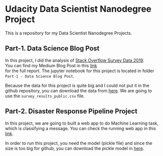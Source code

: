 # Udacity Data Scientist Nanodegree Project

This is a repository for my Data Scientist Nanodegree Projects.

## Part-1. Data Science Blog Post

In this project, I did the analysis of [Stack Overflow Survey Data 2019](https://insights.stackoverflow.com/survey). </br>
You can find my Medium Blog Post in this [link](https://medium.com/@pappuskskumar/are-there-any-differences-in-terms-of-annual-salary-between-people-who-contribute-to-open-source-a32945da2405?sk=e6923a36e31f6c86dd4a278fd9b0765b) </br>
for the full report. The jupyter notebook for this project is located in folder `Part-1 - Data Science Blog Post`.

Because the data for this project is quite big and I could not put it in the github repository, you can download the data from [here](https://drive.google.com/file/d/1QOmVDpd8hcVYqqUXDXf68UMDWQZP0wQV/view). We are going to use the `survey_results_public.csv` file.

## Part-2. Disaster Response Pipeline Project

In this project, we are going to built a web app to do Machine Learning task, which is classifying a message. You can check the running web app in this [link](http://206.189.80.196:3000/).

In order to run this project, you need the model (pickle file) and since the size is too big for github, you can download the pickle model in [here](https://drive.google.com/file/d/1QOmVDpd8hcVYqqUXDXf68UMDWQZP0wQV/view?usp=sharing).
